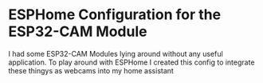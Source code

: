 # ESPHome Configuration for the ESP32-CAM Module

I had some ESP32-CAM Modules lying around without any useful application.
To play around with ESPHome I created this config to integrate these thingys as webcams into my home assistant
